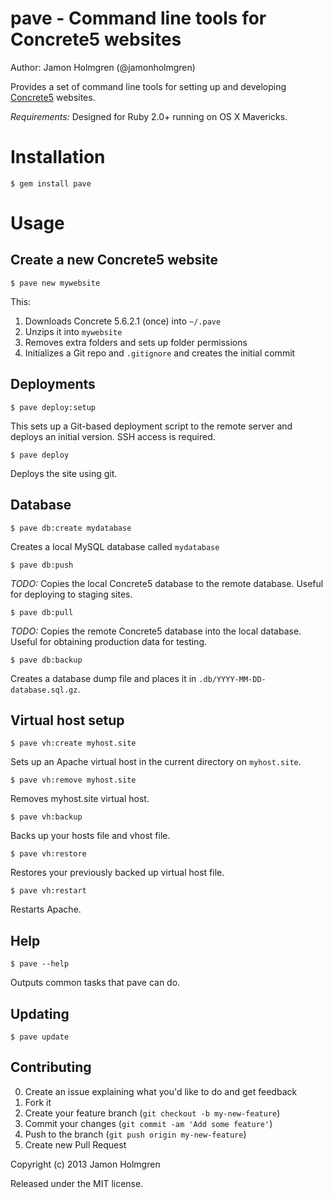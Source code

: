 # pave - Command line tools for Concrete5 websites

Author: Jamon Holmgren (@jamonholmgren)

Provides a set of command line tools for setting up and developing [Concrete5](http://www.concrete5.org/) websites.

*Requirements:* Designed for Ruby 2.0+ running on OS X Mavericks.

# Installation

    $ gem install pave

# Usage

## Create a new Concrete5 website

    $ pave new mywebsite

This:

1. Downloads Concrete 5.6.2.1 (once) into `~/.pave`
2. Unzips it into `mywebsite`
3. Removes extra folders and sets up folder permissions
4. Initializes a Git repo and `.gitignore` and creates the initial commit

## Deployments

    $ pave deploy:setup

This sets up a Git-based deployment script to the remote server and deploys an initial version. SSH access is required.

    $ pave deploy

Deploys the site using git.

## Database

    $ pave db:create mydatabase

Creates a local MySQL database called `mydatabase`

    $ pave db:push

*TODO:* Copies the local Concrete5 database to the remote database. Useful for deploying to staging sites.

    $ pave db:pull

*TODO:* Copies the remote Concrete5 database into the local database. Useful for obtaining production data for testing.

    $ pave db:backup

Creates a database dump file and places it in `.db/YYYY-MM-DD-database.sql.gz`.

## Virtual host setup

    $ pave vh:create myhost.site

Sets up an Apache virtual host in the current directory on `myhost.site`.

    $ pave vh:remove myhost.site

Removes myhost.site virtual host.

    $ pave vh:backup

Backs up your hosts file and vhost file.

    $ pave vh:restore

Restores your previously backed up virtual host file.

    $ pave vh:restart

Restarts Apache.

## Help

    $ pave --help
    
Outputs common tasks that pave can do.

## Updating

    $ pave update

## Contributing

0. Create an issue explaining what you'd like to do and get feedback
1. Fork it
2. Create your feature branch (`git checkout -b my-new-feature`)
3. Commit your changes (`git commit -am 'Add some feature'`)
4. Push to the branch (`git push origin my-new-feature`)
5. Create new Pull Request

Copyright (c) 2013 Jamon Holmgren

Released under the MIT license.
